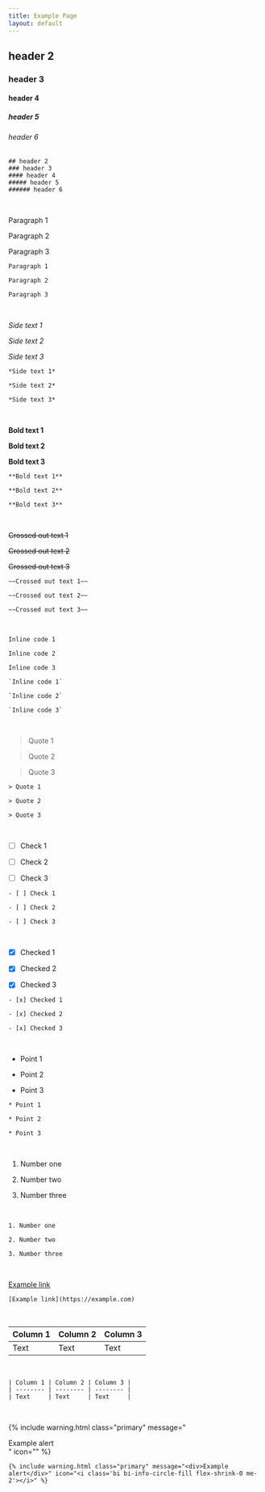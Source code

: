 ```yaml
---
title: Example Page
layout: default
---
```


## header 2
### header 3
#### header 4
##### header 5
###### header 6

```
## header 2
### header 3
#### header 4
##### header 5
###### header 6
```


<br>

Paragraph 1

Paragraph 2

Paragraph 3

```
Paragraph 1

Paragraph 2

Paragraph 3
```

<br>

*Side text 1*

*Side text 2*

*Side text 3*

```
*Side text 1*

*Side text 2*

*Side text 3*
```

<br>

**Bold text 1**

**Bold text 2**

**Bold text 3**

```
**Bold text 1**

**Bold text 2**

**Bold text 3**
```

<br>

~~Crossed out text 1~~

~~Crossed out text 2~~

~~Crossed out text 3~~

```
~~Crossed out text 1~~

~~Crossed out text 2~~

~~Crossed out text 3~~
```

<br>

`Inline code 1`

`Inline code 2`

`Inline code 3`

```
`Inline code 1`

`Inline code 2`

`Inline code 3`
```

<br>

> Quote 1

> Quote 2

> Quote 3

```
> Quote 1

> Quote 2

> Quote 3
```

<br>

- [ ] Check 1

- [ ] Check 2

- [ ] Check 3

```
- [ ] Check 1

- [ ] Check 2

- [ ] Check 3
```

<br>

- [x] Checked 1

- [x] Checked 2

- [x] Checked 3

```
- [x] Checked 1

- [x] Checked 2

- [x] Checked 3
```

<br>

* Point 1

* Point 2

* Point 3

```
* Point 1

* Point 2

* Point 3
```

<br>

1. Number one

2. Number two

3. Number three

<br>

```
1. Number one

2. Number two

3. Number three
```

<br>

[Example link](https://example.com)

```
[Example link](https://example.com)
```

<br>

| Column 1 | Column 2 | Column 3 |
| -------- | -------- | -------- |
| Text     | Text     | Text     |

<br>

```
| Column 1 | Column 2 | Column 3 |
| -------- | -------- | -------- |
| Text     | Text     | Text     |
```

<br>

{% include warning.html class="primary" message="<div>Example alert</div>" icon="<i class='bi bi-info-circle-fill flex-shrink-0 me-2'></i>" %}

```
{% include warning.html class="primary" message="<div>Example alert</div>" icon="<i class='bi bi-info-circle-fill flex-shrink-0 me-2'></i>" %}
```
